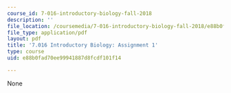 ```yaml
---
course_id: 7-016-introductory-biology-fall-2018
description: ''
file_location: /coursemedia/7-016-introductory-biology-fall-2018/e88b0fad70ee99941887d8fcdf101f14_MIT7_016F18PS1.pdf
file_type: application/pdf
layout: pdf
title: '7.016 Introductory Biology: Assignment 1'
type: course
uid: e88b0fad70ee99941887d8fcdf101f14

---
```

None